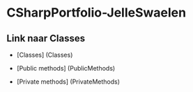 # CSharpPortfolio-JelleSwaelen

## Link naar Classes

+ [Classes] (Classes)

+ [Public methods] (PublicMethods)

+ [Private methods] (PrivateMethods)